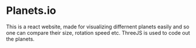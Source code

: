 # Planets.io
This is a react website, made for visualizing differnent planets easily and so one can compare their size, rotation speed etc.
ThreeJS is used to code out the planets.
